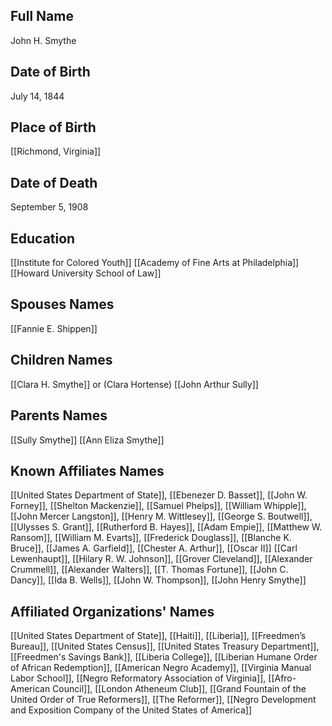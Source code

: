 ## Full Name
John H. Smythe

## Date of Birth
July 14, 1844

## Place of Birth
[[Richmond, Virginia]]

## Date of Death
September 5, 1908

## Education
[[Institute for Colored Youth]]
[[Academy of Fine Arts at Philadelphia]]
[[Howard University School of Law]]

## Spouses Names
[[Fannie E. Shippen]]

## Children Names
[[Clara H. Smythe]] or (Clara Hortense)
[[John Arthur Sully]]

## Parents Names
[[Sully Smythe]]
[[Ann Eliza Smythe]]

## Known Affiliates Names
[[United States Department of State]], [[Ebenezer D. Basset]], [[John W. Forney]], [[Shelton Mackenzie]], [[Samuel Phelps]], [[William Whipple]], [[John Mercer Langston]], [[Henry M. Wittlesey]], [[George S. Boutwell]], [[Ulysses S. Grant]], [[Rutherford B. Hayes]], [[Adam Empie]], [[Matthew W. Ransom]], [[William M. Evarts]], [[Frederick Douglass]], [[Blanche K. Bruce]], [[James A. Garfield]], [[Chester A. Arthur]], [[Oscar II]]
[[Carl Lewenhaupt]], [[Hilary R. W. Johnson]], [[Grover Cleveland]], [[Alexander Crummell]], [[Alexander Walters]], [[T. Thomas Fortune]], [[John C. Dancy]], [[Ida B. Wells]], [[John W. Thompson]], [[John Henry Smythe]]
## Affiliated Organizations' Names
[[United States Department of State]], [[Haiti]], [[Liberia]], [[Freedmen’s Bureau]], [[United States Census]], [[United States Treasury Department]], [[Freedmen's Savings Bank]], [[Liberia College]], [[Liberian Humane Order of African Redemption]], [[American Negro Academy]], [[Virginia Manual Labor School]], [[Negro Reformatory Association of Virginia]], [[Afro-American Council]], [[London Atheneum Club]], [[Grand Fountain of the United Order of True Reformers]], [[The Reformer]], [[Negro Development and Exposition Company of the United States of America]]
